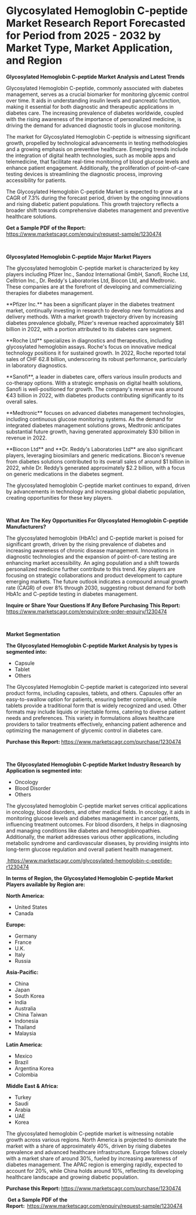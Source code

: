 <p><h1>Glycosylated Hemoglobin C-peptide Market Research Report Forecasted for Period from 2025 -  2032 by Market Type, Market Application, and Region</h1></p><p><strong>Glycosylated Hemoglobin C-peptide Market Analysis and Latest Trends</strong></p>
<p><p>Glycosylated Hemoglobin C-peptide, commonly associated with diabetes management, serves as a crucial biomarker for monitoring glycemic control over time. It aids in understanding insulin levels and pancreatic function, making it essential for both diagnostic and therapeutic applications in diabetes care. The increasing prevalence of diabetes worldwide, coupled with the rising awareness of the importance of personalized medicine, is driving the demand for advanced diagnostic tools in glucose monitoring.</p><p>The market for Glycosylated Hemoglobin C-peptide is witnessing significant growth, propelled by technological advancements in testing methodologies and a growing emphasis on preventive healthcare. Emerging trends include the integration of digital health technologies, such as mobile apps and telemedicine, that facilitate real-time monitoring of blood glucose levels and enhance patient engagement. Additionally, the proliferation of point-of-care testing devices is streamlining the diagnostic process, improving accessibility for patients.</p><p>The Glycosylated Hemoglobin C-peptide Market is expected to grow at a CAGR of 7.3% during the forecast period, driven by the ongoing innovations and rising diabetic patient populations. This growth trajectory reflects a broader shift towards comprehensive diabetes management and preventive healthcare solutions.</p></p>
<p><strong>Get a Sample PDF of the Report:&nbsp;</strong> <a href="https://www.marketscagr.com/enquiry/request-sample/1230474?utm_campaign=2041&utm_medium=2&utm_source=Github&utm_content=ia&utm_term=19042025&utm_id=glycosylated-hemoglobin-c-peptide">https://www.marketscagr.com/enquiry/request-sample/1230474</a></p>
<p>&nbsp;</p>
<p><strong>Glycosylated Hemoglobin C-peptide Major Market Players</strong></p>
<p><p>The glycosylated hemoglobin C-peptide market is characterized by key players including Pfizer Inc., Sandoz International GmbH, Sanofi, Roche Ltd, Celltrion Inc., Dr. Reddy's Laboratories Ltd, Biocon Ltd, and Medtronic. These companies are at the forefront of developing and commercializing therapies for diabetes management.</p><p>**Pfizer Inc.** has been a significant player in the diabetes treatment market, continually investing in research to develop new formulations and delivery methods. With a market growth trajectory driven by increasing diabetes prevalence globally, Pfizer's revenue reached approximately $81 billion in 2022, with a portion attributed to its diabetes care segment.</p><p>**Roche Ltd** specializes in diagnostics and therapeutics, including glycosylated hemoglobin assays. Roche's focus on innovative medical technology positions it for sustained growth. In 2022, Roche reported total sales of CHF 62.8 billion, underscoring its robust performance, particularly in laboratory diagnostics.</p><p>**Sanofi**, a leader in diabetes care, offers various insulin products and co-therapy options. With a strategic emphasis on digital health solutions, Sanofi is well-positioned for growth. The company's revenue was around €43 billion in 2022, with diabetes products contributing significantly to its overall sales.</p><p>**Medtronic** focuses on advanced diabetes management technologies, including continuous glucose monitoring systems. As the demand for integrated diabetes management solutions grows, Medtronic anticipates substantial future growth, having generated approximately $30 billion in revenue in 2022.</p><p>**Biocon Ltd** and **Dr. Reddy's Laboratories Ltd** are also significant players, leveraging biosimilars and generic medications. Biocon's revenue from diabetes solutions contributed to its overall sales of around $1 billion in 2022, while Dr. Reddy’s generated approximately $2.2 billion, with a focus on generic medications in the diabetes segment.</p><p>The glycosylated hemoglobin C-peptide market continues to expand, driven by advancements in technology and increasing global diabetic population, creating opportunities for these key players.</p></p>
<p>&nbsp;</p>
<p><strong>What Are The Key Opportunities For Glycosylated Hemoglobin C-peptide Manufacturers?</strong></p>
<p><p>The glycosylated hemoglobin (HbA1c) and C-peptide market is poised for significant growth, driven by the rising prevalence of diabetes and increasing awareness of chronic disease management. Innovations in diagnostic technologies and the expansion of point-of-care testing are enhancing market accessibility. An aging population and a shift towards personalized medicine further contribute to this trend. Key players are focusing on strategic collaborations and product development to capture emerging markets. The future outlook indicates a compound annual growth rate (CAGR) of over 8% through 2030, suggesting robust demand for both HbA1c and C-peptide testing in diabetes management.</p></p>
<p><strong>Inquire or Share Your Questions If Any Before Purchasing This Report:</strong> <a href="https://www.marketscagr.com/enquiry/pre-order-enquiry/1230474?utm_campaign=2041&utm_medium=2&utm_source=Github&utm_content=ia&utm_term=19042025&utm_id=glycosylated-hemoglobin-c-peptide">https://www.marketscagr.com/enquiry/pre-order-enquiry/1230474</a></p>
<p>&nbsp;</p>
<p><strong>Market Segmentation</strong></p>
<p><strong>The Glycosylated Hemoglobin C-peptide Market Analysis by types is segmented into:</strong></p>
<p><ul><li>Capsule</li><li>Tablet</li><li>Others</li></ul></p>
<p><p>The Glycosylated Hemoglobin C-peptide market is categorized into several product forms, including capsules, tablets, and others. Capsules offer an easy-to-swallow option for patients, ensuring better compliance, while tablets provide a traditional form that is widely recognized and used. Other formats may include liquids or injectable forms, catering to diverse patient needs and preferences. This variety in formulations allows healthcare providers to tailor treatments effectively, enhancing patient adherence and optimizing the management of glycemic control in diabetes care.</p></p>
<p><strong>Purchase this Report:&nbsp;</strong><a href="https://www.marketscagr.com/purchase/1230474?utm_campaign=2041&utm_medium=2&utm_source=Github&utm_content=ia&utm_term=19042025&utm_id=glycosylated-hemoglobin-c-peptide">https://www.marketscagr.com/purchase/1230474</a></p>
<p>&nbsp;</p>
<p><strong>The Glycosylated Hemoglobin C-peptide Market Industry Research by Application is segmented into:</strong></p>
<p><ul><li>Oncology</li><li>Blood Disorder</li><li>Others</li></ul></p>
<p><p>The glycosylated hemoglobin C-peptide market serves critical applications in oncology, blood disorders, and other medical fields. In oncology, it aids in monitoring glucose levels and diabetes management in cancer patients, influencing treatment outcomes. For blood disorders, it helps in diagnosing and managing conditions like diabetes and hemoglobinopathies. Additionally, the market addresses various other applications, including metabolic syndrome and cardiovascular diseases, by providing insights into long-term glucose regulation and overall patient health management.</p></p>
<p><a href="https://www.marketscagr.com/glycosylated-hemoglobin-c-peptide-r1230474?utm_campaign=2041&utm_medium=2&utm_source=Github&utm_content=ia&utm_term=19042025&utm_id=glycosylated-hemoglobin-c-peptide">&nbsp;https://www.marketscagr.com/glycosylated-hemoglobin-c-peptide-r1230474</a></p>
<p><strong>In terms of Region, the Glycosylated Hemoglobin C-peptide Market Players available by Region are:</strong></p>
<p>
    <p> <strong> North America: </strong>
        <ul>
            <li>United States</li>
            <li>Canada</li>
        </ul>
        </p> 
    <p> <strong> Europe: </strong>
        <ul>
            <li>Germany</li>
            <li>France</li>
            <li>U.K.</li>
            <li>Italy</li>
            <li>Russia</li>
        </ul>
        </p> 
    <p> <strong> Asia-Pacific: </strong>
        <ul>
            <li>China</li>
            <li>Japan</li>
            <li>South Korea</li>
            <li>India</li>
            <li>Australia</li>
            <li>China Taiwan</li>
            <li>Indonesia</li>
            <li>Thailand</li>
            <li>Malaysia</li>
        </ul>
        </p> 
    <p> <strong> Latin America: </strong>
        <ul>
            <li>Mexico</li>
            <li>Brazil</li>
            <li>Argentina Korea</li>
            <li>Colombia</li>
        </ul>
        </p> 
    <p> <strong> Middle East & Africa: </strong>
        <ul>
            <li>Turkey</li>
            <li>Saudi</li>
            <li>Arabia</li>
            <li>UAE</li>
            <li>Korea</li>
        </ul>
    </p>
    </p>
<p><p>The glycosylated hemoglobin C-peptide market is witnessing notable growth across various regions. North America is projected to dominate the market with a share of approximately 40%, driven by rising diabetes prevalence and advanced healthcare infrastructure. Europe follows closely with a market share of around 30%, fueled by increasing awareness of diabetes management. The APAC region is emerging rapidly, expected to account for 20%, while China holds around 10%, reflecting its developing healthcare landscape and growing diabetic population.</p></p>
<p><strong>Purchase this Report: </strong><a href="https://www.marketscagr.com/purchase/1230474?utm_campaign=2041&utm_medium=2&utm_source=Github&utm_content=ia&utm_term=19042025&utm_id=glycosylated-hemoglobin-c-peptide">https://www.marketscagr.com/purchase/1230474</a></p>
<p>&nbsp;<strong>Get a Sample PDF of the Report:&nbsp;&nbsp;</strong><a href="https://www.marketscagr.com/enquiry/request-sample/1230474?utm_campaign=2041&utm_medium=2&utm_source=Github&utm_content=ia&utm_term=19042025&utm_id=glycosylated-hemoglobin-c-peptide">https://www.marketscagr.com/enquiry/request-sample/1230474</a></p>
<p><strong></strong></p>
<p><p></p><p></p><p></p></p>